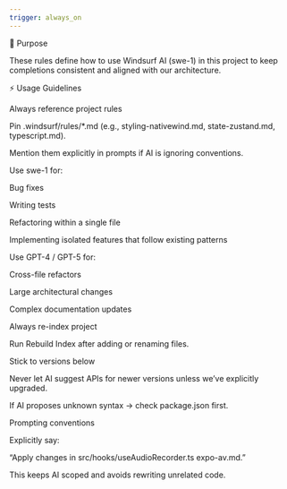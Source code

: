 ```yaml
---
trigger: always_on
---
```


🎯 Purpose

These rules define how to use Windsurf AI (swe-1) in this project to keep completions consistent and aligned with our architecture.

⚡ Usage Guidelines

Always reference project rules

Pin .windsurf/rules/*.md (e.g., styling-nativewind.md, state-zustand.md, typescript.md).

Mention them explicitly in prompts if AI is ignoring conventions.

Use swe-1 for:

Bug fixes

Writing tests

Refactoring within a single file

Implementing isolated features that follow existing patterns

Use GPT-4 / GPT-5 for:

Cross-file refactors

Large architectural changes

Complex documentation updates

Always re-index project

Run Rebuild Index after adding or renaming files.

Stick to versions below

Never let AI suggest APIs for newer versions unless we’ve explicitly upgraded.

If AI proposes unknown syntax → check package.json first.

Prompting conventions

Explicitly say:

“Apply changes in src/hooks/useAudioRecorder.ts expo-av.md.”

This keeps AI scoped and avoids rewriting unrelated code.